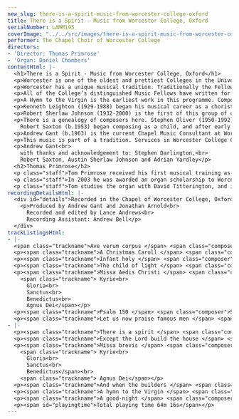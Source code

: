 ```yaml
---
new_slug: there-is-a-spirit-music-from-worcester-college-oxford
title: There is a Spirit - Music from Worcester College, Oxford
serialNumber: LAMM195
coverImage: "../../src/images/there-is-a-spirit-music-from-worcester-college-oxford.jpg"
performer: The Chapel Choir of Worcester College
directors:
- 'Director: Thomas Primrose'
- 'Organ: Daniel Chambers'
contentHtml: |-
  <h1>There is a Spirit - Music from Worcester College, Oxford</h1>
  <p>Worcester is one of the oldest and prettiest Colleges in the University of Oxford. Founded as Gloucester College, a Benedictine house, in 1238, it became Gloucester Hall at the dissolution and Worcester College in 1714. Its varied history has left the College with a remarkable collection of buildings, including some of the original mediaeval Benedictine cottages alongside Wyatt’s Hall and Chapel and Hawksmoor’s magnificent library, set in landscaped grounds with a lake and the only contiguous cricket pitch in Oxford.</p>
  <p>Worcester has a unique musical tradition. Traditionally the Fellow in Music at the College has been a composer, beginning with Edmund Rubbra, who held the position from 1947-1968, Kenneth Leighton, 1968-1970, Robert Sherlaw Johnson, 1970-1999, and since 1999 Robert Saxton. In addition to this heritage, the College Chapel uniquely maintains two choirs, a mixed choir of male and female undergraduates drawn from the College (many of them choral scholars), and a traditional Anglican-style choir with the lower voice parts sung by students, the top line by boy trebles who are pupils at the nearby Christ Church Cathedral School and hold chorister scholarships at Worcester. Each choir sings two services each week. The choirs are rehearsed and directed by the College’s two undergraduate Organ Scholars, who thus have the unique opportunity of working with both a mixed choir and an all-male choir, assisted by the Chapel Music Consultant, who is a professional musician and deals with recruitment, scholarships, and the choirs’ work away from Worcester - in recent years the choirs have sung in Norway, Sicily and Finland and given a range of concerts in the U.K. including a performance of Purcell’s Dido and Aeneas with Philip Pickett’s New London Consort.</p>
  <p>All of the College’s distinguished Music Fellows have written for the church, some at a time when this was not a fashionable pursuit for a modern composer. Edmund Rubbra (1901-1986) was motivated throughout his compositional life by a deep sense of spirituality, a personal, almost mystical interpretation of Christianity (he converted to Roman Catholicism in 1948), and an abiding interest in other religions, including Buddhism and Taoism. His early composition teachers were the English mystic Cyril Scott (whose music he championed at the age of sixteen in a single-composer concert in his home town, Northampton) and Holst, his tutor at the Royal College. The influence of the modal style of the latter is easy to discern in the early choral work Dormi Jesu (1922), but equally important for Rubbra at this time was his study of sixteenth-century counterpoint with the celebrated teacher and scholar R.O.Morris. The application of ancient and technically rigorous procedures to a modern harmonic language perhaps sums up Rubbra’s compositional approach: the deepening and personalising of an existing tradition rather than the revolutionary’s attempt to destroy that tradition and start anew.</p>
  <p>A Hymn to the Virgin is the earliest work in this programme. Composed in 1925 for the singer Joan Elwes, it is the second of three songs which form the composer’s Op. 13. Rubbra probably found the anonymous mediaeval poem in Sir Arthur Quiller-Couch’s Oxford Book of English Verse, published just a few years earlier in 1919, and treats it to a typically elegant melody in the Aeolian mode, much in the prevailing Holstian vernacular (and beginning not dissimilarly to the setting begun by the 16-year-old Benjamin Britten on the day of his visit to the Royal College of Music a few years later). Infant Holy dates from much later in his career, 1963, and is one of a number of highly distinctive arrangements of traditional carols that Rubbra made throughout his life, in this case a Polish melody, while the Three Motets date from 1952. Written for the (Quaker) Friends’ School, Saffron Walden for its 250th anniversary celebrations, the first motet, Let us now praise famous men, takes a typically personal look at common-chord harmony, in this case over an organ pedal note (for example ending on an unresolved 3rd inversion dominant 7th), the second, There is a spirit, sets two texts, one by the Quaker writer James Nayler (1616-60), in a lyrical combination of solo and chordal choral accompaniment, and the third, Except the Lord build the house, begins with a reinvention of the Tudor composer’s favourite inverted canon, building to an impressive climax. Perhaps oddly, Rubbra’s Op. 125 setting of words from the book of Ezra, And when the builders, is the only work in this collection to have been composed for the chapel and choir of Worcester College. It is dedicated to “the Provost and Fellows of Worcester College, Oxford, on the occasion of the 250th Anniversary Commemoration” (that is, the anniversary of the refounding of 1714) and makes suitably festive use of choral writing in parallel chords in high-lying vocal registers, again using an organ pedal note to begin and end the work.</p>
  <p>Kenneth Leighton (1929-1988) began his musical career as a chorister at the Cathedral in his home town of Wakefield, Yorkshire. Like Rubbra, Leighton’s music for the church seeks a personal utterance within an existing tradition, re-inventing and drawing on the resources of modal melody, imitative counterpoint and added-note triadic harmony to find a fresh voice. A Christmas Caroll of 1954, his Op. 21, is an almost symphonic setting of Herrick’s lyric, showing the composer to have as natural feel for the expressive possibilities of the English language, particularly Elizabethan English, as any of his contemporaries. Missa brevis was composed for the choir of Liverpool Cathedral in 1968, and again shows the composer rethinking traditional techniques (the opening of Lord have mercy is a canon at the interval of a minor third) and wringing tremendous variety of rhythm and texture from the four and five-part a cappella scoring.</p>
  <p>Robert Sherlaw Johnson (1932-2000) is the first of this group of composers to have had the opportunity to study abroad, in Paris, where he had composition lessons from the celebrated Nadia Boulanger and attended Messiaen’s classes. Like Rubbra a devout Catholic, he combined this spirituality with a passion for mathematics, computers, bell-ringing and electronic music (he introduced the electronic music studio to the Music Faculty at Oxford University), and was a tireless champion and performer of new music, particularly that of his teacher Messiaen, whose piano music he recorded and about whom he wrote a definitive book in the 1970s. For all that, his sacred choral music shows little interest in playing the avant-garde iconoclast. Kyrie eleison from the Missa Aedis Christi, uses a plainsong melody, Rex Genitor, entirely in the Myxolydian mode much as Rubbra had done, clothed in inversion, canon and parallel bare 5th harmony like a hieratic, atavistic evocation of a mediaeval world of sound and faith. The composer’s son Austin recalls the genesis of the work: “My father mentions working on a "Worcester Mass" in a document from '90/'91 - the work was originally intended for Worcester College Choir but proved too difficult for them and that's why it became Missa Aedis Christi” [i.e. Christ Church Mass]. The Mass was first performed by the Choir of Christ Church Cathedral, Oxford on 18th February 1993. Stephen Darlington, the conductor on that occasion, recalls “Robert approached me when it became clear that the work was too difficult for Worcester choir to take on and I readily agreed to perform it. It was extremely well received.” The current Worcester choir is proud to be able to restore this fine work to the home its composer intended it to have. Austin Sherlaw Johnson refers to a striking feature of the writing for voices: “I remember my father saying to me that in the Sanctus the lower voices are imitating an effect he heard on a recording of some Eastern church where the men chanted ad lib. - my mother recalls my father playing her this recording and I think it is an effect he tried to reproduce in a few works from this period (and later). My mother and I remember him trying this out at Spode Music Week once with the lower voices just improvising but this didn't work; hence the complex notated version as in the Sanctus here.” This Sanctus perhaps reveals some influence of the composer’s work with electronics: the Dorian mode is allowed to swirl and swim in four rhythmically free parts for tenors and basses under a floating tune for sopranos, similar to the manipulation of sound by a computer and interestingly foreshadowing the techniques applied to writing for choir by later composers like Jonathan Harvey.</p>
  <p>There is a genealogy of composers here. Stephen Oliver (1950-1992) studied at Worcester College as an undergraduate, having composition lessons with both Kenneth Leighton and Robert Sherlaw Johnson. He composed music at a phenomenal speed and produced a vast output- some forty operas in twenty years as well as music for television, film and many other mediums. This setting for two-part upper voices and organ shows his fluency and professionalism to great effect.<br>
    Robert Saxton (b.1953) began composing as a child, and after early advice from Benjamin Britten continued his studies with Elisabeth Lutyens, with Robin Holloway at Cambridge, with Robert Sherlaw Johnson at Worcester College, and with Luciano Berio. The Child of Light was composed in 1985 for The Chester Book of Carols, and sets the composer’s own poem describing how the shepherds journey to Bethlehem and achieve the wisdom of the Magi. Their plodding steps are heard in the insistent pedals of the organ, over which the voices, at first wordless, weave a series of modal canons at various pitches in elegant, vocally grateful lines which reach a glorious climax when they converge with the clusters of the organ part at the work’s conclusion. Modes, pedals, a sensitivity to the human voice, the English language and the liturgy, a willingness to restrain modernist utterance in favour of directness and simplicity: there is a family tradition in the work of these Worcester composers as there is in English music generally throughout the period.</p>
  <p>Andrew Gant (b.1963) is the current Chapel Music Consultant at Worcester. Ave Verum was composed in 1995. A good-night was written in memory of Her Majesty Queen Elizabeth The Queen Mother and sung at morning service in the Chapel Royal on Easter Day 2002, the day after Her Majesty’s death. The still point around which the piece turns is another pedal tone- a continuous E in the alto part.</p>
  <p>This music is part of a tradition. Services in Worcester College Chapel are open to the public, and listeners are welcome to join us. For times, music, and information about membership of the College choirs, please see the Chapel's new <a href="https://web.archive.org/web/20151021220605/http://www.worcesterchapel.co.uk/">website</a>.</p>
  <p>Andrew Gant<br>
    with thanks and acknowledgement to: Stephen Darlington,<br>
    Robert Saxton, Austin Sherlaw Johnson and Adrian Yardley</p>
  <h2>Thomas Primrose</h2>
  <p class="staff">Tom Primrose received his first musical training as a chorister at St. Peter and Paul, Chingford (London), and later, at the age of fourteen, was appointed Assistant Organist there, as well as Director of Music at All Saints, Chingford.</p>
  <p class="staff">In 2003 he was awarded an organ scholarship to Worcester College, reading for a BA in Music. As Senior Organ Scholar, Tom is responsible for directing the Mixed Choir, as well as training and directing the boy-choristers, and the choirs have toured to Norway, Sicily, and Finland under his direction.</p>
  <p class="staff">Tom studies the organ with David Titterington, and is an Associate member of the Royal College of Organists.</p>
recordingDetailsHtml: |-
  <div id="details">Recorded in the Chapel of Worcester College, Oxford on 3rd, 4th and 5th December 2005 by kind permission of the Provost and Chaplain
    <p>Produced by Andrew Gant and Jonathan Arnold<br>
      Recorded and edited by Lance Andrews<br>
      Recording Assistant: Andrew Bell</p>
  </div>
trackListingsHtml:
- |-
  <span class="trackname">Ave verum corpus </span> <span class="composer">Andrew Gant</span>
  <p><span class="trackname">A Christmas Caroll </span> <span class="composer">Kenneth Leighton</span></p>
  <p><span class="trackname">Infant holy </span> <span class="composer">Polish arr. Edmund Rubbra</span></p>
  <p><span class="trackname">The child of light </span> <span class="composer">Robert Saxton</span></p>
  <p><span class="trackname">Missa Aedis Christi </span> <span class="composer">Robert Sherlaw Johnson</span><br>
    <span class="trackname"> Kyrie<br>
      Gloria<br>
      Sanctus<br>
      Benedictus<br>
      Agnus Dei</span></p>
  <p><span class="trackname">Psalm 150 </span> <span class="composer">Stephen Oliver</span></p>
  <p><span class="trackname">Let us now praise famous men </span> <span class="composer">Edmund Rubbra</span></p>
- |-
  <p><span class="trackname">There is a spirit </span> <span class="composer">Edmund Rubbra</span></p>
  <p><span class="trackname">Except the Lord build the house </span> <span class="composer">Edmund Rubbra</span></p>
  <p><span class="trackname">Missa brevis </span> <span class="composer">Kenneth Leighton</span><br>
    <span class="trackname"> Kyrie<br>
      Gloria<br>
      Sanctus<br>
      Benedictus</span><br>
    <span class="trackname"> Agnus Dei</span></p>
  <p><span class="trackname">And when the builders </span> <span class="composer">Edmund Rubbra</span></p>
  <p><span class="trackname">A hymn to the Virgin </span> <span class="composer">Edmund Rubbra</span></p>
  <p><span class="trackname">A good-night </span> <span class="composer">Andrew Gant</span></p>
  <p><span id="playingtime">Total playing time 64m 16s</span></p>
---
```


